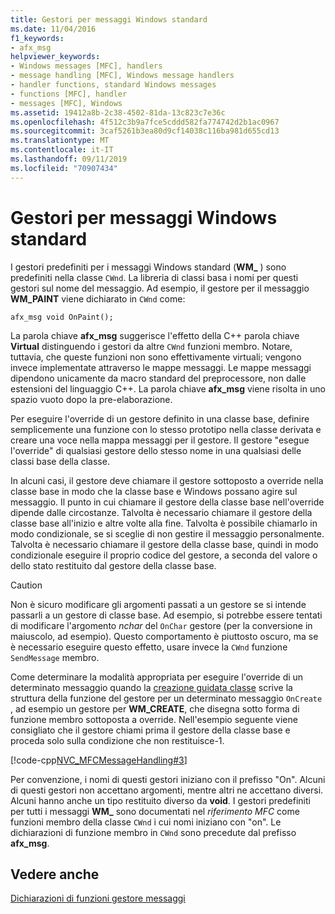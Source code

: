 ```yaml
---
title: Gestori per messaggi Windows standard
ms.date: 11/04/2016
f1_keywords:
- afx_msg
helpviewer_keywords:
- Windows messages [MFC], handlers
- message handling [MFC], Windows message handlers
- handler functions, standard Windows messages
- functions [MFC], handler
- messages [MFC], Windows
ms.assetid: 19412a8b-2c38-4502-81da-13c823c7e36c
ms.openlocfilehash: 4f512c3b9a7fce5cddd582fa774742d2b1ac0967
ms.sourcegitcommit: 3caf5261b3ea80d9cf14038c116ba981d655cd13
ms.translationtype: MT
ms.contentlocale: it-IT
ms.lasthandoff: 09/11/2019
ms.locfileid: "70907434"
---
```

# <a name="handlers-for-standard-windows-messages"></a>Gestori per messaggi Windows standard

I gestori predefiniti per i messaggi Windows standard (**WM_** ) sono predefiniti nella classe `CWnd`. La libreria di classi basa i nomi per questi gestori sul nome del messaggio. Ad esempio, il gestore per il messaggio **WM_PAINT** viene dichiarato in `CWnd` come:

`afx_msg void OnPaint();`

La parola chiave **afx_msg** suggerisce l'effetto della C++ parola chiave **Virtual** distinguendo i gestori da altre `CWnd` funzioni membro. Notare, tuttavia, che queste funzioni non sono effettivamente virtuali; vengono invece implementate attraverso le mappe messaggi. Le mappe messaggi dipendono unicamente da macro standard del preprocessore, non dalle estensioni del linguaggio C++. La parola chiave **afx_msg** viene risolta in uno spazio vuoto dopo la pre-elaborazione.

Per eseguire l'override di un gestore definito in una classe base, definire semplicemente una funzione con lo stesso prototipo nella classe derivata e creare una voce nella mappa messaggi per il gestore. Il gestore "esegue l'override" di qualsiasi gestore dello stesso nome in una qualsiasi delle classi base della classe.

In alcuni casi, il gestore deve chiamare il gestore sottoposto a override nella classe base in modo che la classe base e Windows possano agire sul messaggio. Il punto in cui chiamare il gestore della classe base nell'override dipende dalle circostanze. Talvolta è necessario chiamare il gestore della classe base all'inizio e altre volte alla fine. Talvolta è possibile chiamarlo in modo condizionale, se si sceglie di non gestire il messaggio personalmente. Talvolta è necessario chiamare il gestore della classe base, quindi in modo condizionale eseguire il proprio codice del gestore, a seconda del valore o dello stato restituito dal gestore della classe base.

> [!CAUTION]
>  Non è sicuro modificare gli argomenti passati a un gestore se si intende passarli a un gestore di classe base. Ad esempio, si potrebbe essere tentati di modificare l'argomento *nchar* del `OnChar` gestore (per la conversione in maiuscolo, ad esempio). Questo comportamento è piuttosto oscuro, ma se è necessario eseguire questo effetto, usare invece la `CWnd` funzione `SendMessage` membro.

Come determinare la modalità appropriata per eseguire l'override di un determinato messaggio quando la [creazione guidata classe](reference/mfc-class-wizard.md) scrive la struttura della funzione del gestore per un determinato messaggio `OnCreate` , ad esempio un gestore per **WM_CREATE**, che disegna sotto forma di funzione membro sottoposta a override. Nell'esempio seguente viene consigliato che il gestore chiami prima il gestore della classe base e proceda solo sulla condizione che non restituisce-1.

[!code-cpp[NVC_MFCMessageHandling#3](../mfc/codesnippet/cpp/handlers-for-standard-windows-messages_1.cpp)]

Per convenzione, i nomi di questi gestori iniziano con il prefisso "On". Alcuni di questi gestori non accettano argomenti, mentre altri ne accettano diversi. Alcuni hanno anche un tipo restituito diverso da **void**. I gestori predefiniti per tutti i messaggi **WM_** sono documentati nel *riferimento MFC* come funzioni membro della classe `CWnd` i cui nomi iniziano con "on". Le dichiarazioni di funzione membro in `CWnd` sono precedute dal prefisso **afx_msg**.

## <a name="see-also"></a>Vedere anche

[Dichiarazioni di funzioni gestore messaggi](../mfc/declaring-message-handler-functions.md)
